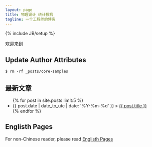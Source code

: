 ```yaml
---
layout: page
title: 物理设计 统计投机
tagline: 一个工程师的博客
---
```

{% include JB/setup %}

欢迎来到

## Update Author Attributes

    $ rm -rf _posts/core-samples

## 最新文章

<ul class="posts">
  {% for post in site.posts limit:5 %}
    <li><span>{{ post.date | date_to_utc | date: '%Y-%m-%d' }}</span> &raquo; <a href="{{ BASE_PATH }}{{ post.url }}">{{ post.title }}</a></li>
  {% endfor %}
</ul>

## Englisth Pages
For non-Chinese reader, please read [Englisth Pages](http://jekyllbootstrap.com/usage/jekyll-quick-start.html)
